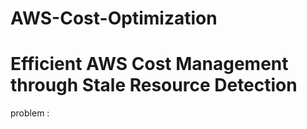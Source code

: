 # AWS-Cost-Optimization

# Efficient AWS Cost Management through Stale Resource Detection

problem :

